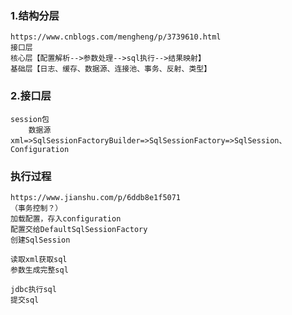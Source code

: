 

### 1.结构分层
    https://www.cnblogs.com/mengheng/p/3739610.html
    接口层
    核心层【配置解析-->参数处理-->sql执行-->结果映射】
    基础层【日志、缓存、数据源、连接池、事务、反射、类型】

### 2.接口层
    session包        
        数据源xml=>SqlSessionFactoryBuilder=>SqlSessionFactory=>SqlSession、Configuration

### 执行过程
    https://www.jianshu.com/p/6ddb8e1f5071
    （事务控制？）
    加载配置，存入configuration
    配置交给DefaultSqlSessionFactory        
    创建SqlSession

    读取xml获取sql
    参数生成完整sql

    jdbc执行sql
    提交sql
